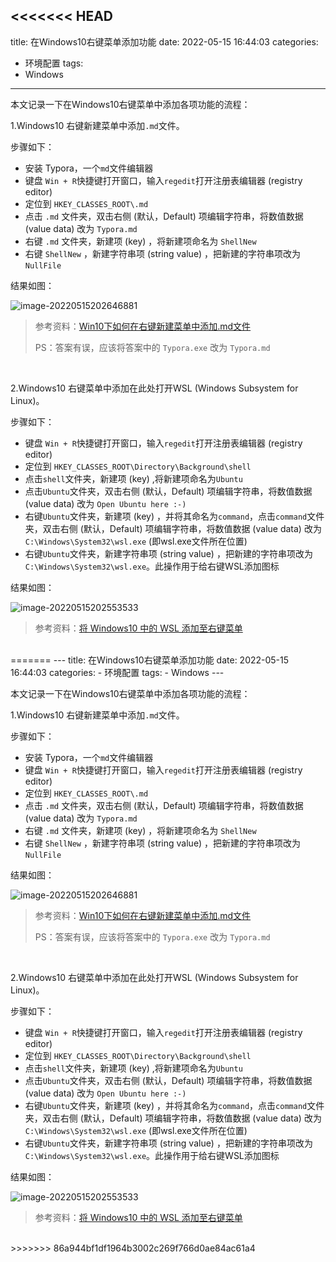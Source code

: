 <<<<<<< HEAD
---
title: 在Windows10右键菜单添加功能
date: 2022-05-15 16:44:03
categories:
- 环境配置
tags:
- Windows
---

本文记录一下在Windows10右键菜单中添加各项功能的流程：

<!--more-->

1.Windows10 右键新建菜单中添加`.md`文件。

步骤如下：

- 安装 Typora，一个`md`文件编辑器
- 键盘 `Win + R`快捷键打开窗口，输入`regedit`打开注册表编辑器 (registry editor)
- 定位到 `HKEY_CLASSES_ROOT\.md` 
- 点击 `.md` 文件夹，双击右侧 (默认，Default) 项编辑字符串，将数值数据 (value data) 改为 `Typora.md`
- 右键 `.md` 文件夹，新建项 (key) ，将新建项命名为 `ShellNew`
- 右键 `ShellNew` ，新建字符串项 (string value) ，把新建的字符串项改为 `NullFile`

结果如图：

![image-20220515202646881](https://hexo-1302648630.cos.ap-beijing.myqcloud.com/2022-05-15/image-20220515202646881.png)

> 参考资料：[Win10下如何在右键新建菜单中添加.md文件](https://www.zhihu.com/question/267616299)
>
> PS：答案有误，应该将答案中的 `Typora.exe` 改为 `Typora.md`

</br>

2.Windows10 右键菜单中添加在此处打开WSL (Windows Subsystem for Linux)。

步骤如下：

- 键盘 `Win + R`快捷键打开窗口，输入`regedit`打开注册表编辑器 (registry editor)
- 定位到 `HKEY_CLASSES_ROOT\Directory\Background\shell`
- 点击`shell`文件夹，新建项 (key) ,将新建项命名为`Ubuntu`
- 点击`Ubuntu`文件夹，双击右侧 (默认，Default) 项编辑字符串，将数值数据 (value data) 改为 `Open Ubuntu here :-)`
- 右键`Ubuntu`文件夹，新建项 (key) ，并将其命名为`command`，点击`command`文件夹，双击右侧 (默认，Default) 项编辑字符串，将数值数据 (value data) 改为 `C:\Windows\System32\wsl.exe` (即wsl.exe文件所在位置)
- 右键`Ubuntu`文件夹，新建字符串项 (string value) ，把新建的字符串项改为`C:\Windows\System32\wsl.exe`。此操作用于给右键WSL添加图标

结果如图：

![image-20220515202553533](https://hexo-1302648630.cos.ap-beijing.myqcloud.com/2022-05-15/image-20220515202553533.png)

> 参考资料：[将 Windows10 中的 WSL 添加至右键菜单](https://www.i4k.xyz/article/gulang03/79177500)

</br>
=======
---
title: 在Windows10右键菜单添加功能
date: 2022-05-15 16:44:03
categories:
- 环境配置
tags:
- Windows
---

本文记录一下在Windows10右键菜单中添加各项功能的流程：

<!--more-->

1.Windows10 右键新建菜单中添加`.md`文件。

步骤如下：

- 安装 Typora，一个`md`文件编辑器
- 键盘 `Win + R`快捷键打开窗口，输入`regedit`打开注册表编辑器 (registry editor)
- 定位到 `HKEY_CLASSES_ROOT\.md` 
- 点击 `.md` 文件夹，双击右侧 (默认，Default) 项编辑字符串，将数值数据 (value data) 改为 `Typora.md`
- 右键 `.md` 文件夹，新建项 (key) ，将新建项命名为 `ShellNew`
- 右键 `ShellNew` ，新建字符串项 (string value) ，把新建的字符串项改为 `NullFile`

结果如图：

![image-20220515202646881](https://hexo-1302648630.cos.ap-beijing.myqcloud.com/2022-05-15/image-20220515202646881.png)

> 参考资料：[Win10下如何在右键新建菜单中添加.md文件](https://www.zhihu.com/question/267616299)
>
> PS：答案有误，应该将答案中的 `Typora.exe` 改为 `Typora.md`

</br>

2.Windows10 右键菜单中添加在此处打开WSL (Windows Subsystem for Linux)。

步骤如下：

- 键盘 `Win + R`快捷键打开窗口，输入`regedit`打开注册表编辑器 (registry editor)
- 定位到 `HKEY_CLASSES_ROOT\Directory\Background\shell`
- 点击`shell`文件夹，新建项 (key) ,将新建项命名为`Ubuntu`
- 点击`Ubuntu`文件夹，双击右侧 (默认，Default) 项编辑字符串，将数值数据 (value data) 改为 `Open Ubuntu here :-)`
- 右键`Ubuntu`文件夹，新建项 (key) ，并将其命名为`command`，点击`command`文件夹，双击右侧 (默认，Default) 项编辑字符串，将数值数据 (value data) 改为 `C:\Windows\System32\wsl.exe` (即wsl.exe文件所在位置)
- 右键`Ubuntu`文件夹，新建字符串项 (string value) ，把新建的字符串项改为`C:\Windows\System32\wsl.exe`。此操作用于给右键WSL添加图标

结果如图：

![image-20220515202553533](https://hexo-1302648630.cos.ap-beijing.myqcloud.com/2022-05-15/image-20220515202553533.png)

> 参考资料：[将 Windows10 中的 WSL 添加至右键菜单](https://www.i4k.xyz/article/gulang03/79177500)

</br>
>>>>>>> 86a944bf1df1964b3002c269f766d0ae84ac61a4
